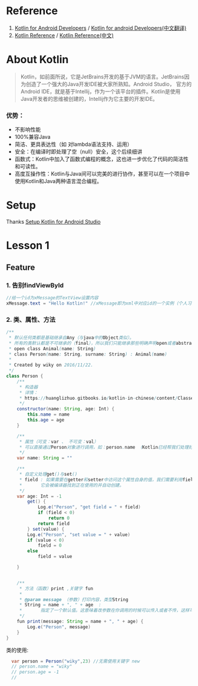 # Reference
1. [Kotlin for Android Developers][1] / [Kotlin for android Developers(中文翻译)][2]
2. [Kotlin Reference][3] / [Kotlin Reference(中文)][4]

# About Kotlin
> Kotlin，如前面所说，它是JetBrains开发的基于JVM的语言。JetBrains因为创造了一个强大的Java开发IDE被大家所熟知。Android Studio，
> 官方的Android IDE，就是基于Intellij，作为一个该平台的插件。Kotlin是使用Java开发者的思维被创建的，Intellij作为它主要的开发IDE。

### 优势： 
- 不影响性能
- 100%兼容Java
- 简洁、更具表达性（如 对lambda语法支持、运用）
- 安全：在编译时即处理了空（null）安全，这个后续细讲
- 函数式：Kotlin中加入了函数式编程的概念，这也进一步优化了代码的简洁性和可读性。
- 高度互操作性：Kotlin与Java间可以完美的进行协作，甚至可以在一个项目中使用Kotlin和Java两种语言混合编程。


  
# Setup
  Thanks [Setup Kotlin for Android Studio][5]
  
# Lesson 1

## Feature
### 1. 告别findViewById
```java
//给一个id为xMessage的TextView设置内容
xMessage.text = "Hello Kotlin!" //xMessage即为xml中对应id的一个实例（个人习惯以x开头，便于区分）
```
### 2. 类、属性、方法
```java 
/**
 * 默认任何类都是基础继承自Any（与java中的Object类似）。
 * 所有的类默认都是不可继承的（final），所以我们只能继承那些明确声明open或者abstract的类：
 * open class Animal(name: String)
 * class Person(name: String, surname: String) : Animal(name)
 *
 * Created by wiky on 2016/11/22.
 */
class Person {
    /**
     * 构造器
     * 详情：
     * https://huanglizhuo.gitbooks.io/kotlin-in-chinese/content/ClassesAndObjects/Classes-and-Inheritance.html
     */
    constructor(name: String, age: Int) {
        this.name = name
        this.age = age
    }

    /**
     * 属性（可变：var 、 不可变：val）
     * 可以直接通过Person对象进行调用，如：person.name （Kotlin已经帮我们处理好了setter()/getter()方法）
     */
    var name: String = ""

    /**
     * 自定义处理get()与set()
     * field : 如果需要在getter和setter中访问这个属性自身的值，我们需要利用field这个预留字段来访问，
     *       它会被编译器找到正在使用的并自动创建。
     */
    var age: Int = -1
        get() {
            Log.e("Person", "get field = " + field)
            if (field < 0)
                return 0
            return field
        } set(value) {
        Log.e("Person", "set value = " + value)
        if (value < 0)
            field = 0
        else
            field = value

    }


    /**
     * 方法（函数）print ,关键字 fun
     *
     * @param message （参数）打印内容，类型String
     * String = name + ", " + age  :
     *       指定了一个默认值。这意味着改参数在你调用的时候可以传入或者不传，这样可以避免你需要的重载函数
     */
    fun print(message: String = name + ", " + age) {
        Log.e("Person", message)
    }
}
```
类的使用:
```java
  var person = Person("wiky",23) //无需使用关键字 new
  // person.name = "wiky"
  // person.age = -1
  //
```


  [1]: https://leanpub.com/kotlin-for-android-developers
  [2]: https://www.gitbook.com/book/wangjiegulu/kotlin-for-android-developers-zh/details
  [3]: http://kotlinlang.org/docs/reference/
  [4]: https://huanglizhuo.gitbooks.io/kotlin-in-chinese/content/ClassesAndObjects/Classes-and-Inheritance.html
  [5]: https://medium.com/@elye.project/setup-kotlin-for-android-studio-1bffdf1362e8#.ajsznzpkf
